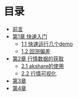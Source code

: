 <!--
 * @Author: mindandhand 1639545667@qq.com
 * @Date: 2023-09-07 16:57:08
 * @LastEditors: mindandhand 1639545667@qq.com
 * @LastEditTime: 2023-09-22 18:37:40
 * @FilePath: /backtrader_learn_book/SUMMARY.md
 * @Description: 这是默认设置,请设置`customMade`, 打开koroFileHeader查看配置 进行设置: https://github.com/OBKoro1/koro1FileHeader/wiki/%E9%85%8D%E7%BD%AE
-->
# 目录

* [前言](README.md)
* [第1章 快速入门](Chapter1/README.md)
  * [1.1 快速运行几个demo](Chapter1/quickstart.md)
  * [1.2 回测偏差](Chapter1/backtest_bias.md)
* [第2章 行情数据的获取](Chapter2/README.md)
  * [2.1 akshare的使用](Chapter2/akshare的使用.md)
  * [2.2 行情可视化](Chapter2/行情可视化.md)
* [第3章](Chapter3/README.md)
* [第4章](Chapter4/README.md)
